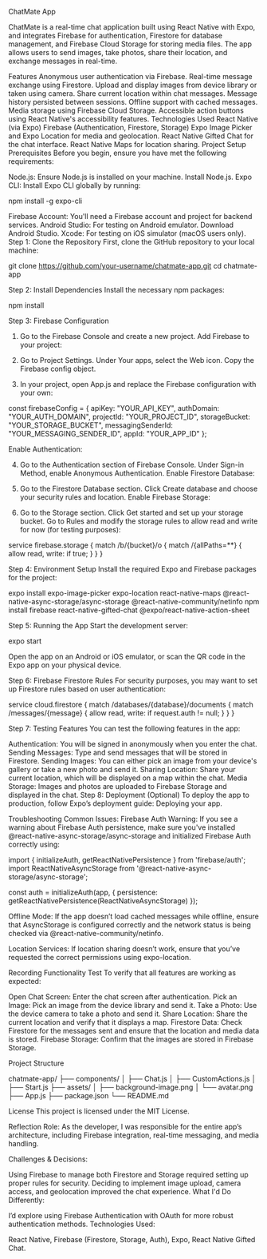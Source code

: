 ChatMate App

ChatMate is a real-time chat application built using React Native with Expo, and integrates Firebase for authentication, Firestore for database management, and Firebase Cloud Storage for storing media files. The app allows users to send images, take photos, share their location, and exchange messages in real-time.

Features
Anonymous user authentication via Firebase.
Real-time message exchange using Firestore.
Upload and display images from device library or taken using camera.
Share current location within chat messages.
Message history persisted between sessions.
Offline support with cached messages.
Media storage using Firebase Cloud Storage.
Accessible action buttons using React Native's accessibility features.
Technologies Used
React Native (via Expo)
Firebase (Authentication, Firestore, Storage)
Expo Image Picker and Expo Location for media and geolocation.
React Native Gifted Chat for the chat interface.
React Native Maps for location sharing.
Project Setup
Prerequisites
Before you begin, ensure you have met the following requirements:

Node.js: Ensure Node.js is installed on your machine. Install Node.js.
Expo CLI: Install Expo CLI globally by running:

npm install -g expo-cli

Firebase Account: You'll need a Firebase account and project for backend services.
Android Studio: For testing on Android emulator. Download Android Studio.
Xcode: For testing on iOS simulator (macOS users only).
Step 1: Clone the Repository
First, clone the GitHub repository to your local machine:

git clone https://github.com/your-username/chatmate-app.git
cd chatmate-app

Step 2: Install Dependencies
Install the necessary npm packages:

npm install

Step 3: Firebase Configuration
1. Go to the Firebase Console and create a new project.
Add Firebase to your project:

2. Go to Project Settings.
Under Your apps, select the Web icon.
Copy the Firebase config object.

3. In your project, open App.js and replace the Firebase configuration with your own:

const firebaseConfig = {
  apiKey: "YOUR_API_KEY",
  authDomain: "YOUR_AUTH_DOMAIN",
  projectId: "YOUR_PROJECT_ID",
  storageBucket: "YOUR_STORAGE_BUCKET",
  messagingSenderId: "YOUR_MESSAGING_SENDER_ID",
  appId: "YOUR_APP_ID"
};

Enable Authentication:

4. Go to the Authentication section of Firebase Console.
Under Sign-in Method, enable Anonymous Authentication.
Enable Firestore Database:

5. Go to the Firestore Database section.
Click Create database and choose your security rules and location.
Enable Firebase Storage:

6. Go to the Storage section.
Click Get started and set up your storage bucket.
Go to Rules and modify the storage rules to allow read and write for now (for testing purposes):

service firebase.storage {
  match /b/{bucket}/o {
    match /{allPaths=**} {
      allow read, write: if true;
    }
  }
}


Step 4: Environment Setup
Install the required Expo and Firebase packages for the project:

expo install expo-image-picker expo-location react-native-maps @react-native-async-storage/async-storage @react-native-community/netinfo
npm install firebase react-native-gifted-chat @expo/react-native-action-sheet


Step 5: Running the App
Start the development server:

expo start

Open the app on an Android or iOS emulator, or scan the QR code in the Expo app on your physical device.

Step 6: Firebase Firestore Rules
For security purposes, you may want to set up Firestore rules based on user authentication:

service cloud.firestore {
  match /databases/{database}/documents {
    match /messages/{message} {
      allow read, write: if request.auth != null;
    }
  }
}


Step 7: Testing Features
You can test the following features in the app:

Authentication: You will be signed in anonymously when you enter the chat.
Sending Messages: Type and send messages that will be stored in Firestore.
Sending Images: You can either pick an image from your device's gallery or take a new photo and send it.
Sharing Location: Share your current location, which will be displayed on a map within the chat.
Media Storage: Images and photos are uploaded to Firebase Storage and displayed in the chat.
Step 8: Deployment (Optional)
To deploy the app to production, follow Expo’s deployment guide: Deploying your app.

Troubleshooting
Common Issues:
Firebase Auth Warning: If you see a warning about Firebase Auth persistence, make sure you've installed @react-native-async-storage/async-storage and initialized Firebase Auth correctly using:

import { initializeAuth, getReactNativePersistence } from 'firebase/auth';
import ReactNativeAsyncStorage from '@react-native-async-storage/async-storage';

const auth = initializeAuth(app, {
  persistence: getReactNativePersistence(ReactNativeAsyncStorage)
});


Offline Mode: If the app doesn’t load cached messages while offline, ensure that AsyncStorage is configured correctly and the network status is being checked via @react-native-community/netinfo.

Location Services: If location sharing doesn’t work, ensure that you’ve requested the correct permissions using expo-location.

Recording Functionality Test
To verify that all features are working as expected:

Open Chat Screen: Enter the chat screen after authentication.
Pick an Image: Pick an image from the device library and send it.
Take a Photo: Use the device camera to take a photo and send it.
Share Location: Share the current location and verify that it displays a map.
Firestore Data: Check Firestore for the messages sent and ensure that the location and media data is stored.
Firebase Storage: Confirm that the images are stored in Firebase Storage.

Project Structure

chatmate-app/
├── components/
│   ├── Chat.js
│   ├── CustomActions.js
│   ├── Start.js
├── assets/
│   ├── background-image.png
│   └── avatar.png
├── App.js
├── package.json
└── README.md

License
This project is licensed under the MIT License.

Reflection
Role: As the developer, I was responsible for the entire app’s architecture, including Firebase integration, real-time messaging, and media handling.

Challenges & Decisions:

Using Firebase to manage both Firestore and Storage required setting up proper rules for security.
Deciding to implement image upload, camera access, and geolocation improved the chat experience.
What I'd Do Differently:

I’d explore using Firebase Authentication with OAuth for more robust authentication methods.
Technologies Used:

React Native, Firebase (Firestore, Storage, Auth), Expo, React Native Gifted Chat.
